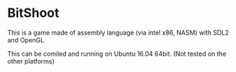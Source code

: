 # BitShoot

This is a game made of assembly language (via intel x86, NASM) with SDL2 and OpenGL

This can be comiled and running on Ubuntu 16.04 64bit. (Not tested on the other platforms)
